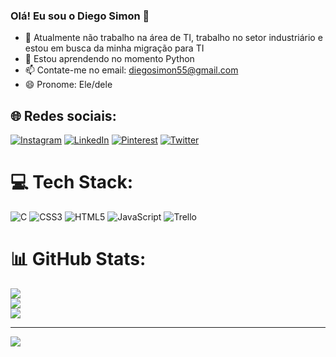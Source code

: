 ### Olá! Eu sou o Diego Simon 👋

- 🔭 Atualmente não trabalho na área de TI, trabalho no setor industriário e estou em busca da minha migração para TI
- 🌱 Estou aprendendo no momento Python
- 📫 Contate-me no email: diegosimon55@gmail.com
- 😄 Pronome: Ele/dele

## 🌐 Redes sociais:
[![Instagram](https://img.shields.io/badge/Instagram-%23E4405F.svg?logo=Instagram&logoColor=white)](https://instagram.com/https://www.instagram.com/diegosimon55/) [![LinkedIn](https://img.shields.io/badge/LinkedIn-%230077B5.svg?logo=linkedin&logoColor=white)](https://linkedin.com/in/https://www.linkedin.com/in/diego-simon/) [![Pinterest](https://img.shields.io/badge/Pinterest-%23E60023.svg?logo=Pinterest&logoColor=white)](https://pinterest.com/https://br.pinterest.com/diegosimon55/) [![Twitter](https://img.shields.io/badge/Twitter-%231DA1F2.svg?logo=Twitter&logoColor=white)](https://twitter.com/https://twitter.com/diegosimon55) 

# 💻 Tech Stack:
![C](https://img.shields.io/badge/c-%2300599C.svg?style=for-the-badge&logo=c&logoColor=white) ![CSS3](https://img.shields.io/badge/css3-%231572B6.svg?style=for-the-badge&logo=css3&logoColor=white) ![HTML5](https://img.shields.io/badge/html5-%23E34F26.svg?style=for-the-badge&logo=html5&logoColor=white) ![JavaScript](https://img.shields.io/badge/javascript-%23323330.svg?style=for-the-badge&logo=javascript&logoColor=%23F7DF1E) ![Trello](https://img.shields.io/badge/Trello-%23026AA7.svg?style=for-the-badge&logo=Trello&logoColor=white)
# 📊 GitHub Stats:
![](https://github-readme-stats.vercel.app/api?username=DiegoSimon55&theme=dark&hide_border=false&include_all_commits=false&count_private=false)<br/>
![](https://github-readme-streak-stats.herokuapp.com/?user=DiegoSimon55&theme=dark&hide_border=false)<br/>
![](https://github-readme-stats.vercel.app/api/top-langs/?username=DiegoSimon55&theme=dark&hide_border=false&include_all_commits=false&count_private=false&layout=compact)

---
[![](https://visitcount.itsvg.in/api?id=DiegoSimon55&icon=0&color=0)](https://visitcount.itsvg.in)

<!-- Proudly created with GPRM ( https://gprm.itsvg.in ) -->
